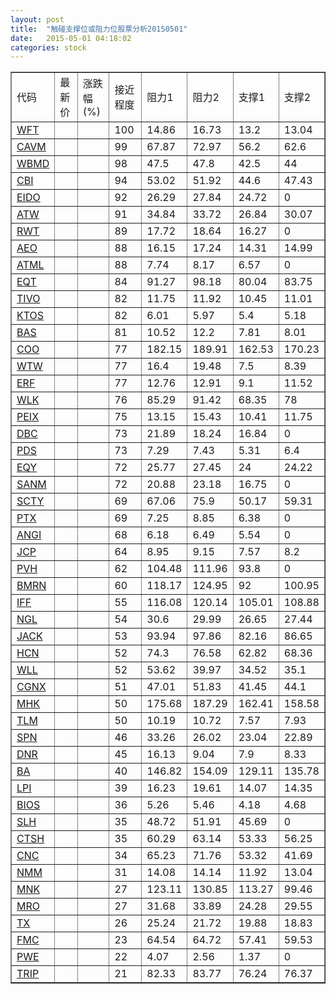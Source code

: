 ```yaml
---
layout: post
title:  "触碰支撑位或阻力位股票分析20150501"
date:   2015-05-01 04:18:02
categories: stock
---
```

<script type="text/javascript">
var stockList = []
stockList.push('gb_wft');
stockList.push('gb_cavm');
stockList.push('gb_wbmd');
stockList.push('gb_cbi');
stockList.push('gb_eido');
stockList.push('gb_atw');
stockList.push('gb_rwt');
stockList.push('gb_aeo');
stockList.push('gb_atml');
stockList.push('gb_eqt');
stockList.push('gb_tivo');
stockList.push('gb_ktos');
stockList.push('gb_bas');
stockList.push('gb_coo');
stockList.push('gb_wtw');
stockList.push('gb_erf');
stockList.push('gb_wlk');
stockList.push('gb_peix');
stockList.push('gb_dbc');
stockList.push('gb_pds');
stockList.push('gb_eqy');
stockList.push('gb_sanm');
stockList.push('gb_scty');
stockList.push('gb_ptx');
stockList.push('gb_angi');
stockList.push('gb_jcp');
stockList.push('gb_pvh');
stockList.push('gb_bmrn');
stockList.push('gb_iff');
stockList.push('gb_ngl');
stockList.push('gb_jack');
stockList.push('gb_hcn');
stockList.push('gb_wll');
stockList.push('gb_cgnx');
stockList.push('gb_mhk');
stockList.push('gb_tlm');
stockList.push('gb_spn');
stockList.push('gb_dnr');
stockList.push('gb_ba');
stockList.push('gb_lpi');
stockList.push('gb_bios');
stockList.push('gb_slh');
stockList.push('gb_ctsh');
stockList.push('gb_cnc');
stockList.push('gb_nmm');
stockList.push('gb_mnk');
stockList.push('gb_mro');
stockList.push('gb_tx');
stockList.push('gb_fmc');
stockList.push('gb_pwe');
stockList.push('gb_trip');
</script>
<table border="1">
 <tr>
 <td>代码</td>
 <td>最新价</td>
 <td>涨跌幅(%)</td>
 <td>接近程度</td>
 <td>阻力1</td>
 <td>阻力2</td>
 <td>支撑1</td>
 <td>支撑2</td>
</tr>
  <tr id="wft" class="red">
  <td><a href="http://stock.finance.sina.com.cn/usstock/quotes/WFT.html" target="_blank">WFT</a></td><td></td><td></td><td>100</td><td>14.86</td><td>16.73</td><td>13.2</td><td>13.04</td></tr>
  <tr id="cavm" class="red">
  <td><a href="http://stock.finance.sina.com.cn/usstock/quotes/CAVM.html" target="_blank">CAVM</a></td><td></td><td></td><td>99</td><td>67.87</td><td>72.97</td><td>56.2</td><td>62.6</td></tr>
  <tr id="wbmd" class="green">
  <td><a href="http://stock.finance.sina.com.cn/usstock/quotes/WBMD.html" target="_blank">WBMD</a></td><td></td><td></td><td>98</td><td>47.5</td><td>47.8</td><td>42.5</td><td>44</td></tr>
  <tr id="cbi" class="green">
  <td><a href="http://stock.finance.sina.com.cn/usstock/quotes/CBI.html" target="_blank">CBI</a></td><td></td><td></td><td>94</td><td>53.02</td><td>51.92</td><td>44.6</td><td>47.43</td></tr>
  <tr id="eido" class="green">
  <td><a href="http://stock.finance.sina.com.cn/usstock/quotes/EIDO.html" target="_blank">EIDO</a></td><td></td><td></td><td>92</td><td>26.29</td><td>27.84</td><td>24.72</td><td>0</td></tr>
  <tr id="atw" class="green">
  <td><a href="http://stock.finance.sina.com.cn/usstock/quotes/ATW.html" target="_blank">ATW</a></td><td></td><td></td><td>91</td><td>34.84</td><td>33.72</td><td>26.84</td><td>30.07</td></tr>
  <tr id="rwt" class="red">
  <td><a href="http://stock.finance.sina.com.cn/usstock/quotes/RWT.html" target="_blank">RWT</a></td><td></td><td></td><td>89</td><td>17.72</td><td>18.64</td><td>16.27</td><td>0</td></tr>
  <tr id="aeo" class="red">
  <td><a href="http://stock.finance.sina.com.cn/usstock/quotes/AEO.html" target="_blank">AEO</a></td><td></td><td></td><td>88</td><td>16.15</td><td>17.24</td><td>14.31</td><td>14.99</td></tr>
  <tr id="atml" class="red">
  <td><a href="http://stock.finance.sina.com.cn/usstock/quotes/ATML.html" target="_blank">ATML</a></td><td></td><td></td><td>88</td><td>7.74</td><td>8.17</td><td>6.57</td><td>0</td></tr>
  <tr id="eqt" class="red">
  <td><a href="http://stock.finance.sina.com.cn/usstock/quotes/EQT.html" target="_blank">EQT</a></td><td></td><td></td><td>84</td><td>91.27</td><td>98.18</td><td>80.04</td><td>83.75</td></tr>
  <tr id="tivo" class="green">
  <td><a href="http://stock.finance.sina.com.cn/usstock/quotes/TIVO.html" target="_blank">TIVO</a></td><td></td><td></td><td>82</td><td>11.75</td><td>11.92</td><td>10.45</td><td>11.01</td></tr>
  <tr id="ktos" class="green">
  <td><a href="http://stock.finance.sina.com.cn/usstock/quotes/KTOS.html" target="_blank">KTOS</a></td><td></td><td></td><td>82</td><td>6.01</td><td>5.97</td><td>5.4</td><td>5.18</td></tr>
  <tr id="bas" class="red">
  <td><a href="http://stock.finance.sina.com.cn/usstock/quotes/BAS.html" target="_blank">BAS</a></td><td></td><td></td><td>81</td><td>10.52</td><td>12.2</td><td>7.81</td><td>8.01</td></tr>
  <tr id="coo" class="red">
  <td><a href="http://stock.finance.sina.com.cn/usstock/quotes/COO.html" target="_blank">COO</a></td><td></td><td></td><td>77</td><td>182.15</td><td>189.91</td><td>162.53</td><td>170.23</td></tr>
  <tr id="wtw" class="green">
  <td><a href="http://stock.finance.sina.com.cn/usstock/quotes/WTW.html" target="_blank">WTW</a></td><td></td><td></td><td>77</td><td>16.4</td><td>19.48</td><td>7.5</td><td>8.39</td></tr>
  <tr id="erf" class="red">
  <td><a href="http://stock.finance.sina.com.cn/usstock/quotes/ERF.html" target="_blank">ERF</a></td><td></td><td></td><td>77</td><td>12.76</td><td>12.91</td><td>9.1</td><td>11.52</td></tr>
  <tr id="wlk" class="green">
  <td><a href="http://stock.finance.sina.com.cn/usstock/quotes/WLK.html" target="_blank">WLK</a></td><td></td><td></td><td>76</td><td>85.29</td><td>91.42</td><td>68.35</td><td>78</td></tr>
  <tr id="peix" class="green">
  <td><a href="http://stock.finance.sina.com.cn/usstock/quotes/PEIX.html" target="_blank">PEIX</a></td><td></td><td></td><td>75</td><td>13.15</td><td>15.43</td><td>10.41</td><td>11.75</td></tr>
  <tr id="dbc" class="green">
  <td><a href="http://stock.finance.sina.com.cn/usstock/quotes/DBC.html" target="_blank">DBC</a></td><td></td><td></td><td>73</td><td>21.89</td><td>18.24</td><td>16.84</td><td>0</td></tr>
  <tr id="pds" class="red">
  <td><a href="http://stock.finance.sina.com.cn/usstock/quotes/PDS.html" target="_blank">PDS</a></td><td></td><td></td><td>73</td><td>7.29</td><td>7.43</td><td>5.31</td><td>6.4</td></tr>
  <tr id="eqy" class="green">
  <td><a href="http://stock.finance.sina.com.cn/usstock/quotes/EQY.html" target="_blank">EQY</a></td><td></td><td></td><td>72</td><td>25.77</td><td>27.45</td><td>24</td><td>24.22</td></tr>
  <tr id="sanm" class="red">
  <td><a href="http://stock.finance.sina.com.cn/usstock/quotes/SANM.html" target="_blank">SANM</a></td><td></td><td></td><td>72</td><td>20.88</td><td>23.18</td><td>16.75</td><td>0</td></tr>
  <tr id="scty" class="green">
  <td><a href="http://stock.finance.sina.com.cn/usstock/quotes/SCTY.html" target="_blank">SCTY</a></td><td></td><td></td><td>69</td><td>67.06</td><td>75.9</td><td>50.17</td><td>59.31</td></tr>
  <tr id="ptx" class="green">
  <td><a href="http://stock.finance.sina.com.cn/usstock/quotes/PTX.html" target="_blank">PTX</a></td><td></td><td></td><td>69</td><td>7.25</td><td>8.85</td><td>6.38</td><td>0</td></tr>
  <tr id="angi" class="red">
  <td><a href="http://stock.finance.sina.com.cn/usstock/quotes/ANGI.html" target="_blank">ANGI</a></td><td></td><td></td><td>68</td><td>6.18</td><td>6.49</td><td>5.54</td><td>0</td></tr>
  <tr id="jcp" class="green">
  <td><a href="http://stock.finance.sina.com.cn/usstock/quotes/JCP.html" target="_blank">JCP</a></td><td></td><td></td><td>64</td><td>8.95</td><td>9.15</td><td>7.57</td><td>8.2</td></tr>
  <tr id="pvh" class="red">
  <td><a href="http://stock.finance.sina.com.cn/usstock/quotes/PVH.html" target="_blank">PVH</a></td><td></td><td></td><td>62</td><td>104.48</td><td>111.96</td><td>93.8</td><td>0</td></tr>
  <tr id="bmrn" class="red">
  <td><a href="http://stock.finance.sina.com.cn/usstock/quotes/BMRN.html" target="_blank">BMRN</a></td><td></td><td></td><td>60</td><td>118.17</td><td>124.95</td><td>92</td><td>100.95</td></tr>
  <tr id="iff" class="red">
  <td><a href="http://stock.finance.sina.com.cn/usstock/quotes/IFF.html" target="_blank">IFF</a></td><td></td><td></td><td>55</td><td>116.08</td><td>120.14</td><td>105.01</td><td>108.88</td></tr>
  <tr id="ngl" class="red">
  <td><a href="http://stock.finance.sina.com.cn/usstock/quotes/NGL.html" target="_blank">NGL</a></td><td></td><td></td><td>54</td><td>30.6</td><td>29.99</td><td>26.65</td><td>27.44</td></tr>
  <tr id="jack" class="green">
  <td><a href="http://stock.finance.sina.com.cn/usstock/quotes/JACK.html" target="_blank">JACK</a></td><td></td><td></td><td>53</td><td>93.94</td><td>97.86</td><td>82.16</td><td>86.65</td></tr>
  <tr id="hcn" class="red">
  <td><a href="http://stock.finance.sina.com.cn/usstock/quotes/HCN.html" target="_blank">HCN</a></td><td></td><td></td><td>52</td><td>74.3</td><td>76.58</td><td>62.82</td><td>68.36</td></tr>
  <tr id="wll" class="green">
  <td><a href="http://stock.finance.sina.com.cn/usstock/quotes/WLL.html" target="_blank">WLL</a></td><td></td><td></td><td>52</td><td>53.62</td><td>39.97</td><td>34.52</td><td>35.1</td></tr>
  <tr id="cgnx" class="red">
  <td><a href="http://stock.finance.sina.com.cn/usstock/quotes/CGNX.html" target="_blank">CGNX</a></td><td></td><td></td><td>51</td><td>47.01</td><td>51.83</td><td>41.45</td><td>44.1</td></tr>
  <tr id="mhk" class="red">
  <td><a href="http://stock.finance.sina.com.cn/usstock/quotes/MHK.html" target="_blank">MHK</a></td><td></td><td></td><td>50</td><td>175.68</td><td>187.29</td><td>162.41</td><td>158.58</td></tr>
  <tr id="tlm" class="green">
  <td><a href="http://stock.finance.sina.com.cn/usstock/quotes/TLM.html" target="_blank">TLM</a></td><td></td><td></td><td>50</td><td>10.19</td><td>10.72</td><td>7.57</td><td>7.93</td></tr>
  <tr id="spn" class="red">
  <td><a href="http://stock.finance.sina.com.cn/usstock/quotes/SPN.html" target="_blank">SPN</a></td><td></td><td></td><td>46</td><td>33.26</td><td>26.02</td><td>23.04</td><td>22.89</td></tr>
  <tr id="dnr" class="red">
  <td><a href="http://stock.finance.sina.com.cn/usstock/quotes/DNR.html" target="_blank">DNR</a></td><td></td><td></td><td>45</td><td>16.13</td><td>9.04</td><td>7.9</td><td>8.33</td></tr>
  <tr id="ba" class="red">
  <td><a href="http://stock.finance.sina.com.cn/usstock/quotes/BA.html" target="_blank">BA</a></td><td></td><td></td><td>40</td><td>146.82</td><td>154.09</td><td>129.11</td><td>135.78</td></tr>
  <tr id="lpi" class="red">
  <td><a href="http://stock.finance.sina.com.cn/usstock/quotes/LPI.html" target="_blank">LPI</a></td><td></td><td></td><td>39</td><td>16.23</td><td>19.61</td><td>14.07</td><td>14.35</td></tr>
  <tr id="bios" class="green">
  <td><a href="http://stock.finance.sina.com.cn/usstock/quotes/BIOS.html" target="_blank">BIOS</a></td><td></td><td></td><td>36</td><td>5.26</td><td>5.46</td><td>4.18</td><td>4.68</td></tr>
  <tr id="slh" class="red">
  <td><a href="http://stock.finance.sina.com.cn/usstock/quotes/SLH.html" target="_blank">SLH</a></td><td></td><td></td><td>35</td><td>48.72</td><td>51.91</td><td>45.69</td><td>0</td></tr>
  <tr id="ctsh" class="red">
  <td><a href="http://stock.finance.sina.com.cn/usstock/quotes/CTSH.html" target="_blank">CTSH</a></td><td></td><td></td><td>35</td><td>60.29</td><td>63.14</td><td>53.33</td><td>56.25</td></tr>
  <tr id="cnc" class="red">
  <td><a href="http://stock.finance.sina.com.cn/usstock/quotes/CNC.html" target="_blank">CNC</a></td><td></td><td></td><td>34</td><td>65.23</td><td>71.76</td><td>53.32</td><td>41.69</td></tr>
  <tr id="nmm" class="green">
  <td><a href="http://stock.finance.sina.com.cn/usstock/quotes/NMM.html" target="_blank">NMM</a></td><td></td><td></td><td>31</td><td>14.08</td><td>14.14</td><td>11.92</td><td>13.04</td></tr>
  <tr id="mnk" class="green">
  <td><a href="http://stock.finance.sina.com.cn/usstock/quotes/MNK.html" target="_blank">MNK</a></td><td></td><td></td><td>27</td><td>123.11</td><td>130.85</td><td>113.27</td><td>99.46</td></tr>
  <tr id="mro" class="red">
  <td><a href="http://stock.finance.sina.com.cn/usstock/quotes/MRO.html" target="_blank">MRO</a></td><td></td><td></td><td>27</td><td>31.68</td><td>33.89</td><td>24.28</td><td>29.55</td></tr>
  <tr id="tx" class="green">
  <td><a href="http://stock.finance.sina.com.cn/usstock/quotes/TX.html" target="_blank">TX</a></td><td></td><td></td><td>26</td><td>25.24</td><td>21.72</td><td>19.88</td><td>18.83</td></tr>
  <tr id="fmc" class="green">
  <td><a href="http://stock.finance.sina.com.cn/usstock/quotes/FMC.html" target="_blank">FMC</a></td><td></td><td></td><td>23</td><td>64.54</td><td>64.72</td><td>57.41</td><td>59.53</td></tr>
  <tr id="pwe" class="red">
  <td><a href="http://stock.finance.sina.com.cn/usstock/quotes/PWE.html" target="_blank">PWE</a></td><td></td><td></td><td>22</td><td>4.07</td><td>2.56</td><td>1.37</td><td>0</td></tr>
  <tr id="trip" class="red">
  <td><a href="http://stock.finance.sina.com.cn/usstock/quotes/TRIP.html" target="_blank">TRIP</a></td><td></td><td></td><td>21</td><td>82.33</td><td>83.77</td><td>76.24</td><td>76.37</td></tr>
</table>
